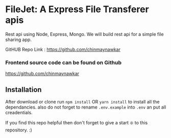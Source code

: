 # FileJet: A Express File Transferer apis

Rest api using Node, Express, Mongo.
We will build rest api for a simple file sharing app. 

GitHUB Repo Link : https://github.com/chinmaynawkar

### Frontend source code can be found on Github
https://github.com/chinmaynawkar


## Installation 
After download or clone run `npm install` OR `yarn install` to install all the dependancies.
also do not forget to rename `.env.example` into `.env` an put all creadentials.

 If you find this repo helpful then don't forget to give a start ❇️ to this repository. :)
